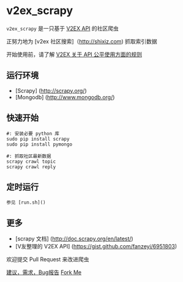 v2ex_scrapy
===========

`v2ex_scrapy` 是一只基于 [V2EX API](https://www.v2ex.com/p/7v9TEc53) 的社区爬虫  

正努力地为 [v2ex 社区搜索]（http://shixiz.com) 抓取索引数据  

开始使用前，请了解 [V2EX 关于 API 公平使用方面的规则](https://www.v2ex.com/p/7v9TEc53)

运行环境
--------

* [Scrapy] (http://scrapy.org/) 
* [Mongodb] (http://www.mongodb.org/) 


快速开始
--------

    #: 安装必要 python 库
    sudo pip install scrapy
    sudo pip install pymongo

    #: 抓取社区最新数据
    scrapy crawl topic
    scrapy crawl reply


定时运行
--------

    参见 [run.sh]()

更多
-----

* [scrapy 文档] (http://doc.scrapy.org/en/latest/)     
* [V友整理的 V2EX API] (https://gist.github.com/fanzeyi/6951803)


欢迎提交 Pull Request 来改进爬虫

[建议，需求，Bug报告](https://github.com/dbbbit/v2ex_scrapy/issues)
[Fork Me](https://github.com/dbbbit/v2ex_scrapy/fork)
